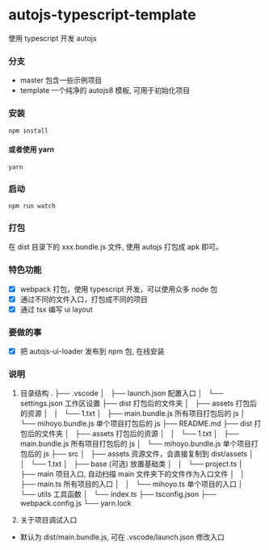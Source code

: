 # autojs-typescript-template

使用 typescript 开发 autojs

### 分支

- master 包含一些示例项目
- template 一个纯净的 autojs8 模板, 可用于初始化项目

### 安装

```
npm install
```

#### 或者使用 yarn

```
yarn
```

### 启动

```
npm run watch
```

### 打包

在 dist 目录下的 xxx.bundle.js 文件, 使用 autojs 打包成 apk 即可。

### 特色功能

- [x] webpack 打包，使用 typescript 开发，可以使用众多 node 包
- [x] 通过不同的文件入口，打包成不同的项目
- [x] 通过 tsx 编写 ui layout

### 要做的事

- [x] 把 autojs-ui-loader 发布到 npm 包, 在线安装

### 说明

1. 目录结构
   .
   ├── .vscode
   │   ├── launch.json 配置入口
   │   └── settings.json 工作区设置
   ├── dist 打包后的文件夹
   │   ├── assets 打包后的资源
   │   │   └── 1.txt
   │   ├── main.bundle.js 所有项目打包后的 js
   │   └── mihoyo.bundle.js 单个项目打包后的 js
   ├── README.md
   ├── dist 打包后的文件夹
   │   ├── assets 打包后的资源
   │   │   └── 1.txt
   │   ├── main.bundle.js 所有项目打包后的 js
   │   └── mihoyo.bundle.js 单个项目打包后的 js
   ├── src
   │   ├── assets 资源文件，会直接复制到 dist/assets
   │   │   └── 1.txt
   │   ├── base (可选) 放置基础类
   │   │   └── project.ts
   │   ├── main 项目入口, 自动扫描 main 文件夹下的文件作为入口文件
   │   │   ├── main.ts 所有项目的入口
   │   │   └── mihoyo.ts 单个项目的入口
   │   └── utils 工具函数
   │   └── index.ts
   ├── tsconfig.json
   ├── webpack.config.js
   └── yarn.lock

2. 关于项目调试入口

- 默认为 dist/main.bundle.js, 可在 .vscode/launch.json 修改入口
